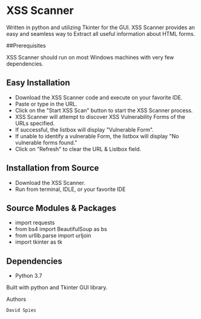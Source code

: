 # XSS Scanner

Written in python and utilizing Tkinter for the GUI. 
XSS Scanner provides an easy and seamless way to Extract all useful information about HTML forms. 

##Prerequisites

XSS Scanner should run on most Windows machines with very few dependencies. 

## Easy Installation

* Download the XSS Scanner code and execute on your favorite IDE.
* Paste or type in the URL.
* Click on the "Start XSS Scan" button to start the XSS Scanner process.
* XSS Scanner will attempt to discover XSS Vulnerability Forms of the URLs specified.
* If successful, the listbox will display "Vulnerable Form".
* If unable to identify a vulnerable Form, the listbox will display "No vulnerable forms found."
* Click on "Refresh" to clear the URL & Listbox field.

## Installation from Source

* Download the XSS Scanner.
* Run from terminal, IDLE, or your favorite IDE

## Source Modules & Packages

* import requests
* from bs4 import BeautifulSoup as bs
* from urllib.parse import urljoin
* import tkinter as tk

## Dependencies

* Python 3.7

Built with python and Tkinter GUI library.


Authors

    David Spies
